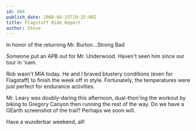 ```yaml
---
id: 484
publish_date: 2008-04-25T19:25:00Z
title: Flagstaff Ride Report
author: Steve
---
```

  
In honor of the returning Mr. Burton...Strong Bad

Someone put an APB out for Mr. Underwood. Haven't seen him since our tour in 'nam.

Rob wasn't MIA today. He and I braved blustery conditions (even for Flagstaff) to finish the week off in style. Fortunately, the temperatures were just perfect for endurance activities.

Mr. Leary was doubly-daring this afternoon, dual-thon'ing the workout by biking to Gregory Canyon then running the rest of the way. Do we have a GEarth screenshot of the trail? Perhaps we soon will.

Have a wunderbar weekend, all!